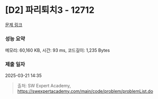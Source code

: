 # [D2] 파리퇴치3 - 12712 

[문제 링크](https://swexpertacademy.com/main/code/problem/problemDetail.do?contestProbId=AXuARWAqDkQDFARa) 

### 성능 요약

메모리: 60,160 KB, 시간: 93 ms, 코드길이: 1,235 Bytes

### 제출 일자

2025-03-21 14:35



> 출처: SW Expert Academy, https://swexpertacademy.com/main/code/problem/problemList.do